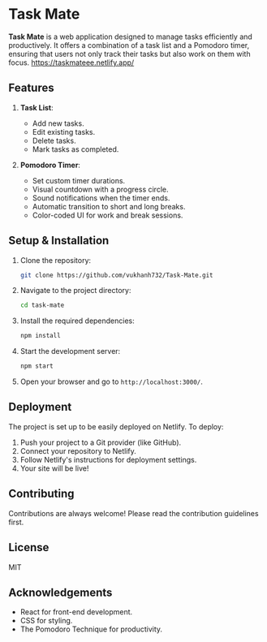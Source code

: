 
# Task Mate

**Task Mate** is a web application designed to manage tasks efficiently and productively. It offers a combination of a task list and a Pomodoro timer, ensuring that users not only track their tasks but also work on them with focus.
https://taskmateee.netlify.app/
## Features

1. **Task List**:
   - Add new tasks.
   - Edit existing tasks.
   - Delete tasks.
   - Mark tasks as completed.
   
2. **Pomodoro Timer**:
   - Set custom timer durations.
   - Visual countdown with a progress circle.
   - Sound notifications when the timer ends.
   - Automatic transition to short and long breaks.
   - Color-coded UI for work and break sessions.

## Setup & Installation

1. Clone the repository:
   ```bash
   git clone https://github.com/vukhanh732/Task-Mate.git
   ```

2. Navigate to the project directory:
   ```bash
   cd task-mate
   ```

3. Install the required dependencies:
   ```bash
   npm install
   ```

4. Start the development server:
   ```bash
   npm start
   ```

5. Open your browser and go to `http://localhost:3000/`.

## Deployment

The project is set up to be easily deployed on Netlify. To deploy:

1. Push your project to a Git provider (like GitHub).
2. Connect your repository to Netlify.
3. Follow Netlify's instructions for deployment settings.
4. Your site will be live!

## Contributing

Contributions are always welcome! Please read the contribution guidelines first.

## License

MIT

## Acknowledgements

- React for front-end development.
- CSS for styling.
- The Pomodoro Technique for productivity.

